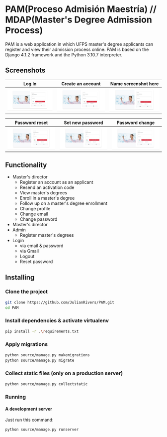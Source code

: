 # PAM(Proceso Admisión Maestría) // MDAP(Master's Degree Admission Process)

PAM is a web application in which UFPS master's degree applicants can register and view their admission process online. PAM is based on the Django 4.1.2 framework and the Python 3.10.7 interpreter.

## Screenshots

| Log In | Create an account | Name screenshot here |
| -------|--------------|-----------------|
| <img src="./screenshots/login-applicant.jpg" width="200"> | <img src="/screenshots/login-applicant.jpg" width="200"> | <img src="/screenshots/login-applicant.jpg" width="200"> |

| Password reset | Set new password | Password change |
| ---------------|------------------|-----------------|
| <img src="/screenshots/login-applicant.jpg" width="200"> | <img src="/screenshots/login-applicant.jpg" width="200"> | <img src="/screenshots/login-applicant.jpg" width="200"> |

## Functionality

- Master's director
  - Register an account as an applicant
  - Resend an activation code
  - View master's degrees
  - Enroll in a master's degree
  - Follow up on a master's degree enrollment
  - Change profile
  - Change email
  - Change password
- Master's director
- Admin
  - Register master's degrees
- Login
  - via email & password
  - via Gmail
  - Logout
  - Reset password

## Installing

### Clone the project

```bash
git clone https://github.com/JulianRivers/PAM.git
cd PAM
```

### Install dependencies & activate virtualenv

```bash
pip install -r .\requirements.txt
```

### Apply migrations

```bash
python source/manage.py makemigrations
python source/manage.py migrate
```

### Collect static files (only on a production server)

```bash
python source/manage.py collectstatic
```

### Running

#### A development server

Just run this command:

```bash
python source/manage.py runserver
```
